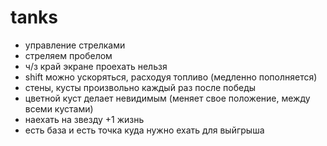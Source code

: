 # tanks
- управление стрелками
- стреляем пробелом
- ч/з край экране проехать нельзя
- shift можно ускоряться, расходуя топливо (медленно пополняется)
- стены, кусты произвольно каждый раз после победы
- цветной куст делает невидимым (меняет свое положение, между всеми кустами)
- наехать на звезду +1 жизнь
- есть база и есть точка куда нужно ехать для выйгрыша
